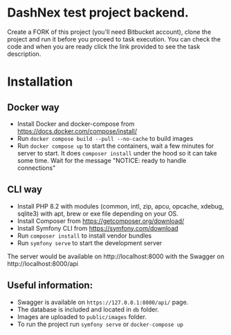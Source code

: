 # DashNex test project backend.

Create a FORK of this project (you'll need Bitbucket account), clone the project and run it before you proceed to task execution. You can check the code and when you are ready click the link provided to see the task description.

# Installation

## Docker way
- Install Docker and docker-compose from https://docs.docker.com/compose/install/
- Run `docker compose build --pull --no-cache` to build images
- Run `docker compose up` to start the containers, wait a few minutes for server to start. It does `composer install` under the hood so it can take some time. Wait for the message "NOTICE: ready to handle connections"

## CLI way
- Install PHP 8.2 with modules (common, intl, zip, apcu, opcache, xdebug, sqlite3) with apt, brew or exe file depending on your OS.
- Install Composer from https://getcomposer.org/download/
- Install Symfony CLI from https://symfony.com/download
- Run `composer install` to install vendor bundles
- Run `symfony serve` to start the development server

The server would be available on http://localhost:8000 with the Swagger on http://localhost:8000/api

## Useful information:

- Swagger is available on `https://127.0.0.1:8000/api/` page.
- The database is included and located in `db` folder.
- Images are uploaded to `public/images` folder.
- To run the project run `symfony serve` or `docker-compose up`